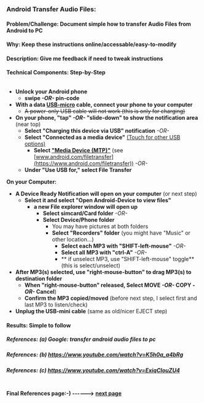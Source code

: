 
### Android Transfer Audio Files:

#### Problem/Challenge: Document simple how to transfer Audio Files from Android to PC

#### Why: Keep these instructions online/accessable/easy-to-modify

#### Description: Give me feedback if need to tweak instructions

#### Technical Components: Step-by-Step

```markdown
```

* **Unlock your Android phone**
  * **swipe _-OR-_ pin-code**
* **With a data [USB-micro](./images/usb-micro.jpg) cable, connect your phone to your computer**
  * ~~A power-only USB cable will not work (this is only for charging)~~
* **On your phone, "tap" _-OR-_ "slide-down" to show the notification area** (near top)
  * **Select "Charging this device via USB" notification**
   _-OR-_
  * **Select "Connected as a media device"**  [(Touch for other USB options)](./images/connected-as-a-media-device.png)
    * **Select ["Media Device (MTP)"](./images/mtp-checked.png)**  (see [www.android.com/filetransfer](https://www.android.com/filetransfer))
   _-OR-_
  * **Under "Use USB for," select File Transfer**

**On your Computer:**  
* **A Device Ready Notification will open on your computer** (or next step)
  * **Select it and select "Open Android-Device to view files"**
    * **a new File explorer window will open up**
      * **Select simcard/Card folder**
       _-OR-_
      * **Select Device/Phone folder**
        * You may have pictures at both folders
        * **Select "Recorders" folder** (you might have "Music" or other location...)
          * **Select each MP3 with "SHIFT-left-mouse"**
           _-OR-_
          * **Select all MP3 with "ctrl-A"**
           _-OR-_
          * ** if unselect MP3, use "SHIFT-left-mouse" toggle** (this is select/unselect)
* **After MP3(s) selected, use "right-mouse-button" to drag MP3(s) to destination folder**
  * **When "right-mouse-button" released, Select MOVE _-OR-_ COPY _-OR-_ Cancel**)
  * **Confirm the MP3 copied/moved** (before next step, I select first and last MP3 to listen/check)
* **Unplug the USB-mini cable** (same as old/nicer EJECT step)

#### Results: Simple to follow

##### References: (a) Google: transfer android audio files to pc

##### References: (b) https://www.youtube.com/watch?v=K5h0a_a4bRg

##### References: (c) https://www.youtube.com/watch?v=ExiqCIouZU4

```markdown
```
#### **Final References page:-) ------>** [next page](./reference.md)
